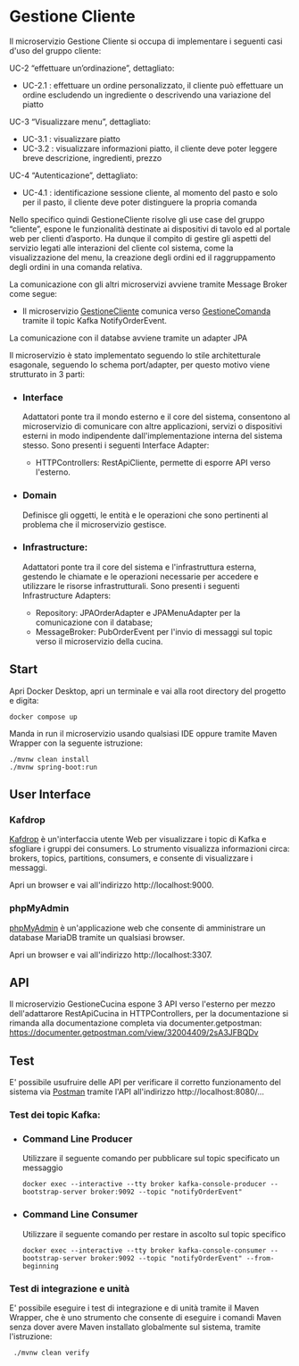 # Gestione Cliente
Il microservizio Gestione Cliente si occupa di implementare i seguenti casi d'uso del gruppo cliente:

UC-2 “effettuare un’ordinazione”, dettagliato:
- UC-2.1 : effettuare un ordine personalizzato, il cliente può effettuare un ordine escludendo un ingrediente o 
descrivendo una variazione del piatto

UC-3 “Visualizzare menu”, dettagliato:
- UC-3.1 : visualizzare piatto
- UC-3.2 : visualizzare informazioni piatto, il cliente deve poter leggere breve descrizione, ingredienti, prezzo

UC-4 “Autenticazione”, dettagliato:
- UC-4.1 : identificazione sessione cliente, al momento del pasto e solo per il pasto, il cliente deve poter distinguere la propria comanda

Nello specifico quindi GestioneCliente risolve gli use case del gruppo “cliente”, espone le funzionalità destinate ai 
dispositivi di tavolo ed al portale web per clienti d’asporto. Ha dunque il compito di gestire gli aspetti del servizio
legati alle interazioni del cliente col sistema, come la visualizzazione del menu, la creazione degli ordini ed il 
raggruppamento degli ordini in una comanda relativa.

La comunicazione con gli altri microservizi avviene tramite Message Broker come segue:
- Il microservizio [GestioneCliente](https://github.com/giorgio-hash/GestioneCliente) comunica verso [GestioneComanda](https://github.com/giorgio-hash/GestioneComanda) tramite il topic Kafka NotifyOrderEvent.

La comunicazione con il databse avviene tramite un adapter JPA

Il microservizio è stato implementato seguendo lo stile architetturale esagonale, seguendo lo schema port/adapter,
per questo motivo viene strutturato in 3 parti:

- ### Interface
  Adattatori ponte tra il mondo esterno e il core del sistema, consentono al microservizio di comunicare con altre applicazioni, servizi o dispositivi esterni in modo         indipendente dall'implementazione interna del sistema stesso. Sono presenti i seguenti Interface Adapter:
    - HTTPControllers: RestApiCliente, permette di esporre API verso l'esterno.
  
- ### Domain
  Definisce gli oggetti, le entità e le operazioni che sono pertinenti al problema che il microservizio gestisce.

- ### Infrastructure:
  Adattatori ponte tra il core del sistema e l'infrastruttura esterna, gestendo le chiamate e le operazioni necessarie per accedere e utilizzare le risorse infrastrutturali.     Sono presenti i seguenti Infrastructure Adapters:
    - Repository: JPAOrderAdapter e JPAMenuAdapter per la comunicazione con il database;
    - MessageBroker: PubOrderEvent per l'invio di messaggi sul topic verso il microservizio della cucina.

## Start
Apri Docker Desktop, apri un terminale e vai alla root directory del progetto e digita:
```shell
docker compose up
```
Manda in run il microservizio usando qualsiasi IDE oppure tramite Maven Wrapper con la seguente istruzione:
```shell
./mvnw clean install
./mvnw spring-boot:run
```

## User Interface

### Kafdrop
[Kafdrop](https://github.com/obsidiandynamics/kafdrop) è un'interfaccia utente Web per visualizzare i topic di Kafka
e sfogliare i gruppi dei consumers.
Lo strumento visualizza informazioni circa: brokers, topics, partitions, consumers, e consente di visualizzare i messaggi.

Apri un browser e vai all'indirizzo http://localhost:9000.

### phpMyAdmin
[phpMyAdmin](https://www.phpmyadmin.net/) è un'applicazione web che consente di amministrare un database MariaDB tramite un qualsiasi browser.

Apri un browser e vai all'indirizzo http://localhost:3307.

## API
Il microservizio GestioneCucina espone 3 API verso l'esterno per mezzo dell'adattarore RestApiCucina in HTTPControllers,
per la documentazione si rimanda alla documentazione completa via documenter.getpostman: https://documenter.getpostman.com/view/32004409/2sA3JFBQDv

## Test
E' possibile usufruire delle API per verificare il corretto funzionamento del sistema
via [Postman](https://web.postman.co//) tramite l'API all'indirizzo http://localhost:8080/...

### Test dei topic Kafka:
- ### Command Line Producer
    Utilizzare il seguente comando per pubblicare sul topic specificato un messaggio
    ```shell
    docker exec --interactive --tty broker kafka-console-producer --bootstrap-server broker:9092 --topic "notifyOrderEvent"
    ```

- ### Command Line Consumer
    Utilizzare il seguente comando per restare in ascolto sul topic specifico
    ```shell
    docker exec --interactive --tty broker kafka-console-consumer --bootstrap-server broker:9092 --topic "notifyOrderEvent" --from-beginning
    ```
### Test di integrazione e unità
E' possibile eseguire i test di integrazione e di unità tramite il Maven Wrapper, che è uno strumento che consente di eseguire i comandi Maven senza dover avere Maven installato globalmente sul sistema, tramite l'istruzione:
```shell
 ./mvnw clean verify
 ```
